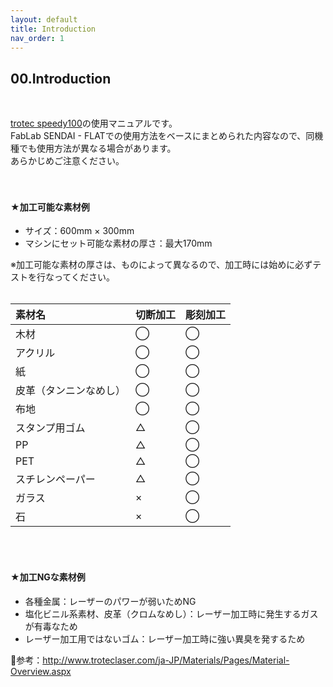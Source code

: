```yaml
---
layout: default
title: Introduction
nav_order: 1
---
```


## 00.Introduction
<br>

[trotec speedy100](http://www.troteclaser.com/ja-JP/Laser-Machines/Pages/laser-engraving-machines-speedy.aspx)の使用マニュアルです。 <br>
FabLab SENDAI - FLATでの使用方法をベースにまとめられた内容なので、同機種でも使用方法が異なる場合があります。<br>
あらかじめご注意ください。<br>
<br>
<br>

#### ★加工可能な素材例

* サイズ：600mm × 300mm
* マシンにセット可能な素材の厚さ：最大170mm

※加工可能な素材の厚さは、ものによって異なるので、加工時には始めに必ずテストを行なってください。<br>
<br>

|素材名|切断加工|彫刻加工|
| :--- | :--- | :--- |
|木材|◯|◯|
|アクリル|◯|◯|
|紙|◯|◯|
|皮革（タンニンなめし）|◯|◯|
|布地|◯|◯|
|スタンプ用ゴム|△|◯|
|PP|△|◯|
|PET|△|◯|
|スチレンペーパー|△|◯|
|ガラス|×|◯|
|石|×|◯|

<br>
<br>

#### ★加工NGな素材例

* 各種金属：レーザーのパワーが弱いためNG
* 塩化ビニル系素材、皮革（クロムなめし）：レーザー加工時に発生するガスが有毒なため
* レーザー加工用ではないゴム：レーザー加工時に強い異臭を発するため

参考：http://www.troteclaser.com/ja-JP/Materials/Pages/Material-Overview.aspx
